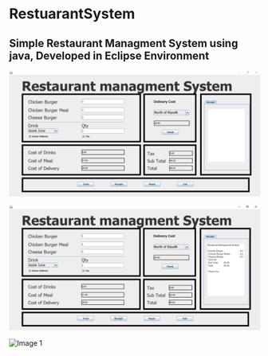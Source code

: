 # RestuarantSystem

## Simple Restaurant Managment System using java, Developed in Eclipse Environment 

![Image 1](https://github.com/Maryamhussein/RestuarantSystem/blob/master/src/restaurant1.PNG)


![Image 1](https://github.com/Maryamhussein/RestuarantSystem/blob/master/src/restaurant2.PNG)


![Image 1](https://github.com/Maryamhussein/RestuarantSystem/blob/master/src/restauran31.PNG)


